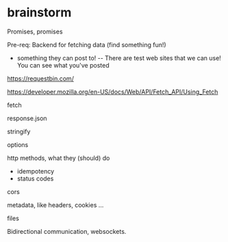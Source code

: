 # brainstorm

Promises, promises

Pre-req: Backend for fetching data (find something fun!)
- something they can post to!
-- There are test web sites that we can use! You can see what you've posted

https://requestbin.com/

https://developer.mozilla.org/en-US/docs/Web/API/Fetch_API/Using_Fetch

fetch

response.json

stringify

options

http methods, what they (should) do
- idempotency
- status codes

cors

metadata, like headers, cookies ... 

files

Bidirectional communication, websockets.
